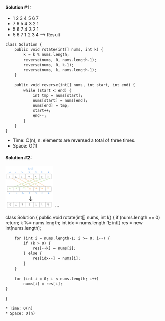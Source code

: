 #### Solution #1:
* 1 2 3 4 5 6 7
* 7 6 5 4 3 2 1
* 5 6 7 4 3 2 1
* 5 6 7 1 2 3 4 --> Result
```
class Solution {
    public void rotate(int[] nums, int k) {
        k = k % nums.length;
        reverse(nums, 0, nums.length-1);
        reverse(nums, 0, k-1);
        reverse(nums, k, nums.length-1);
    }
    
    public void reverse(int[] nums, int start, int end) {
        while (start < end) {
            int tmp = nums[start];
            nums[start] = nums[end];
            nums[end] = tmp;
            start++;
            end--;
        }
    }
}
```
* Time: O(n), n: elements are reversed a total of three times.
* Space: O(1)

#### Solution #2:
<img src="https://github.com/HackBL/Leetcode/blob/main/Array/189.%20rotate%20array/img/2.png" width=30% height=30%>
```

class Solution {
    public void rotate(int[] nums, int k) {
        if (nums.length == 0) return;
        k %= nums.length;
        int idx = nums.length-1;
        int[] res = new int[nums.length];
        
        for (int i = nums.length-1; i >= 0; i--) {
            if (k > 0) {
                res[--k] = nums[i];
            } else {
                res[idx--] = nums[i];
            }
        }
        
        for (int i = 0; i < nums.length; i++)
            nums[i] = res[i];
    }
}
```
* Time: O(n)
* Space: O(n)

